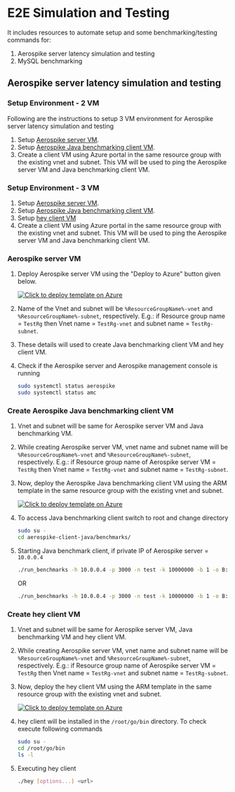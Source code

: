 # E2E Simulation and Testing

It includes resources to automate setup and some benchmarking/testing commands for:

1. Aerospike server latency simulation and testing
2. MySQL benchmarking

## Aerospike server latency simulation and testing

### Setup Environment - 2 VM

Following are the instructions to setup 3 VM environment for Aerospike server latency simulation and testing

1. Setup [Aerospike server VM](###Create-Aerospike-server-VM).
2. Setup [Aerospike Java benchmarking client VM](###Create-Aerospike-Java-benchmarking-client-VM).
3. Create a client VM using Azure portal in the same resource group with the existing vnet and subnet. This VM will be used to ping the Aerospike server VM and Java benchmarking client VM.

### Setup Environment - 3 VM

1. Setup [Aerospike server VM](###Create-Aerospike-server-VM).
2. Setup [Aerospike Java benchmarking client VM](###Create-Aerospike-Java-benchmarking-client-VM).
3. Setup [hey client VM](###Create-hey-client-VM)
4. Create a client VM using Azure portal in the same resource group with the existing vnet and subnet. This VM will be used to ping the Aerospike server VM and Java benchmarking client VM.

### Aerospike server VM

1. Deploy Aerospike server VM using the "Deploy to Azure" button given below.

    [![Click to deploy template on Azure](http://azuredeploy.net/deploybutton.png "Click to deploy template on Azure")](https://portal.azure.com/#create/Microsoft.Template/uri/https%3A%2F%2Fraw.githubusercontent.com%2Fazmigproject%2Fe2e-simulation-and-testing%2Fmaster%2Faerospike-server-latency%2Fdeploy-aerospike-server.json)

2. Name of the Vnet and subnet will be `%ResourceGroupName%-vnet` and `%ResourceGroupName%-subnet`, respectively. E.g.: if Resource group name = `TestRg` then Vnet name = `TestRg-vnet` and subnet name = `TestRg-subnet`.
3. These details will used to create Java benchmarking client VM and hey client VM.
4. Check if the Aerospike server and Aerospike management console is running
    ```bash
    sudo systemctl status aerospike
    sudo systemctl status amc
    ```

### Create Aerospike Java benchmarking client VM

1. Vnet and subnet will be same for Aerospike server VM and Java benchmarking VM.
2. While creating Aerospike server VM, vnet name and subnet name will be `%ResourceGroupName%-vnet` and `%ResourceGroupName%-subnet`, respectively. E.g.: if Resource group name of Aerospike server VM = `TestRg` then Vnet name = `TestRg-vnet` and subnet name = `TestRg-subnet`.
3. Now, deploy the Aerospike Java benchmarking client VM using the ARM template in the same resource group with the existing vnet and subnet.

    [![Click to deploy template on Azure](http://azuredeploy.net/deploybutton.png "Click to deploy template on Azure")](https://portal.azure.com/#create/Microsoft.Template/uri/https%3A%2F%2Fraw.githubusercontent.com%2Fazmigproject%2Fe2e-simulation-and-testing%2Fmaster%2Faerospike-server-latency%2Fdeploy-aerospike-java-benchmark-client.json)

4. To access Java benchmarking client switch to root and change directory
    ```bash
    sudo su -
    cd aerospike-client-java/benchmarks/
    ```
5. Starting Java benchmark client, if private IP of Aerospike server = `10.0.0.4`
    ```bash
    ./run_benchmarks -h 10.0.0.4 -p 3000 -n test -k 10000000 -b 1 -o B:256 -w RU,80 -g 6000 -T 1 -z 8 -latency ycsb
    ```
    OR
    ```bash
    ./run_benchmarks -h 10.0.0.4 -p 3000 -n test -k 10000000 -b 1 -o B:256 -w RU,80 -g 6000 -T 1 -z 8 -latency alt,7,1,us
    ```

### Create hey client VM

1. Vnet and subnet will be same for Aerospike server VM, Java benchmarking VM and hey client VM.
2. While creating Aerospike server VM, vnet name and subnet name will be `%ResourceGroupName%-vnet` and `%ResourceGroupName%-subnet`, respectively. E.g.: if Resource group name of Aerospike server VM = `TestRg` then Vnet name = `TestRg-vnet` and subnet name = `TestRg-subnet`.
3. Now, deploy the hey client VM using the ARM template in the same resource group with the existing vnet and subnet.

    [![Click to deploy template on Azure](http://azuredeploy.net/deploybutton.png "Click to deploy template on Azure")](https://portal.azure.com/#create/Microsoft.Template/uri/https%3A%2F%2Fraw.githubusercontent.com%2Fazmigproject%2Fe2e-simulation-and-testing%2Fmaster%2Faerospike-server-latency%2Fdeploy-hey-client.json)

4. hey client will be installed in the `/root/go/bin` directory. To check execute following commands
    ```bash
    sudo su -
    cd /root/go/bin
    ls -l
    ```
5. Executing hey client
    ```bash
    ./hey [options...] <url>
    ```